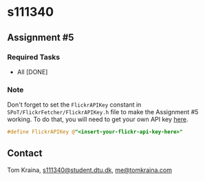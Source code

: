 s111340
=======

Assignment #5
-------------

### Required Tasks
- All [DONE]

### Note
Don't forget to set the `FlickrAPIKey` constant in `SPoT/FlickrFetcher/FlickrAPIKey.h` file to make the Assignment #5 working. To do that, you will need to get your own API key [here](http://www.flickr.com/services/api/misc.api_keys.html).

```objective-c
#define FlickrAPIKey @"<insert-your-flickr-api-key-here>"
```

Contact
-------
Tom Kraina, s111340@student.dtu.dk, me@tomkraina.com